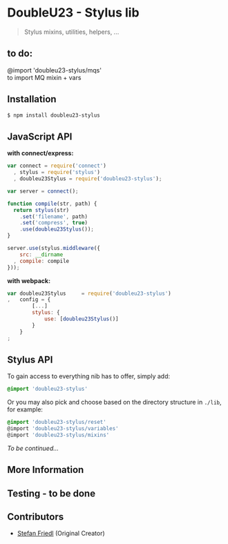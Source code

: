 # DoubleU23 - Stylus lib  
> Stylus mixins, utilities, helpers, ...

## to do:  
@import 'doubleu23-stylus/mqs'  
to import MQ mixin + vars

## Installation

```bash
$ npm install doubleu23-stylus
```

## JavaScript API

__with connect/express:__
```javascript
var connect = require('connect')
  , stylus = require('stylus')
  , doubleu23Stylus = require('doubleu23-stylus');

var server = connect();

function compile(str, path) {
  return stylus(str)
	.set('filename', path)
	.set('compress', true)
	.use(doubleu23Stylus());
}

server.use(stylus.middleware({
	src: __dirname
  , compile: compile
}));
```

__with webpack:__
```javascript
var doubleu23Stylus 	= require('doubleu23-stylus')
,	config = {
		[...]
		stylus: {
			use: [doubleu23Stylus()]
		}
	}
;
```

## Stylus API

  To gain access to everything nib has to offer, simply add:

  ```css
  @import 'doubleu23-stylus'
  ```

  Or you may also pick and choose based on the directory structure in `./lib`, for example:

  ```css
  @import 'doubleu23-stylus/reset'
  @import 'doubleu23-stylus/variables'
  @import 'doubleu23-stylus/mixins'
  ```

_To be continued..._

## More Information

## Testing - to be done

## Contributors
  - [Stefan Friedl](https://github.com/DoubleU23) (Original Creator)
